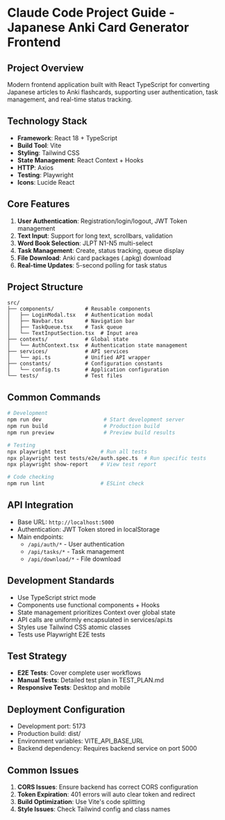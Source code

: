 # Claude Code Project Guide - Japanese Anki Card Generator Frontend

## Project Overview
Modern frontend application built with React TypeScript for converting Japanese articles to Anki flashcards, supporting user authentication, task management, and real-time status tracking.

## Technology Stack
- **Framework**: React 18 + TypeScript
- **Build Tool**: Vite
- **Styling**: Tailwind CSS
- **State Management**: React Context + Hooks
- **HTTP**: Axios
- **Testing**: Playwright
- **Icons**: Lucide React

## Core Features
1. **User Authentication**: Registration/login/logout, JWT Token management
2. **Text Input**: Support for long text, scrollbars, validation
3. **Word Book Selection**: JLPT N1-N5 multi-select
4. **Task Management**: Create, status tracking, queue display
5. **File Download**: Anki card packages (.apkg) download
6. **Real-time Updates**: 5-second polling for task status

## Project Structure
```
src/
├── components/          # Reusable components
│   ├── LoginModal.tsx   # Authentication modal
│   ├── Navbar.tsx       # Navigation bar
│   ├── TaskQueue.tsx    # Task queue
│   └── TextInputSection.tsx  # Input area
├── contexts/            # Global state
│   └── AuthContext.tsx  # Authentication state management
├── services/            # API services
│   └── api.ts           # Unified API wrapper
├── constants/           # Configuration constants
│   └── config.ts        # Application configuration
└── tests/               # Test files
```

## Common Commands
```bash
# Development
npm run dev                    # Start development server
npm run build                  # Production build
npm run preview                # Preview build results

# Testing
npx playwright test           # Run all tests
npx playwright test tests/e2e/auth.spec.ts  # Run specific tests
npx playwright show-report    # View test report

# Code checking
npm run lint                  # ESLint check
```

## API Integration
- Base URL: `http://localhost:5000`
- Authentication: JWT Token stored in localStorage
- Main endpoints:
  - `/api/auth/*` - User authentication
  - `/api/tasks/*` - Task management
  - `/api/download/*` - File download

## Development Standards
- Use TypeScript strict mode
- Components use functional components + Hooks
- State management prioritizes Context over global state
- API calls are uniformly encapsulated in services/api.ts
- Styles use Tailwind CSS atomic classes
- Tests use Playwright E2E tests

## Test Strategy
- **E2E Tests**: Cover complete user workflows
- **Manual Tests**: Detailed test plan in TEST_PLAN.md
- **Responsive Tests**: Desktop and mobile

## Deployment Configuration
- Development port: 5173
- Production build: dist/
- Environment variables: VITE_API_BASE_URL
- Backend dependency: Requires backend service on port 5000

## Common Issues
1. **CORS Issues**: Ensure backend has correct CORS configuration
2. **Token Expiration**: 401 errors will auto clear token and redirect
3. **Build Optimization**: Use Vite's code splitting
4. **Style Issues**: Check Tailwind config and class names